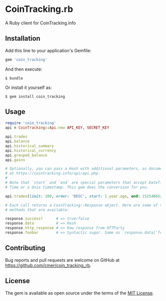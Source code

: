 # CoinTracking.rb

A Ruby client for CoinTracking.info

## Installation

Add this line to your application's Gemfile:

```ruby
gem 'coin_tracking'
```

And then execute:

    $ bundle

Or install it yourself as:

    $ gem install coin_tracking

## Usage

```ruby
require 'coin_tracking'
api = CoinTracking::Api.new API_KEY, SECRET_KEY

api.trades
api.balance
api.historical_summary
api.historical_currency
api.grouped_balance
api.gains

# Optionally, you can pass a Hash with additional parameters, as documented
# at https://cointracking.info/api/api.php.
#
# Note that `start` and `end` are special parameters that accept DateTime,
# Time or a Unix timestamp. This gem does the conversion for you.

api.trades(limit: 100, order: 'DESC', start: 1.year.ago, end: 1525486520)

# Each call returns a CoinTracking::Response object. Here are some of the
# methods that are available:

response.success?      # => true/false
response.data          # => Hash
response.http_response # => Raw response from HTTParty
response.foobar        # => Syntactic sugar. Same as `response.data['foobar']`.
```

## Contributing

Bug reports and pull requests are welcome on GitHub at https://github.com/cmer/coin_tracking_rb.

## License

The gem is available as open source under the terms of the [MIT License](https://opensource.org/licenses/MIT).
